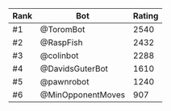 Rank|Bot|Rating
---|---|---
#1|@ToromBot|2540
#2|@RaspFish|2432
#3|@colinbot|2288
#4|@DavidsGuterBot|1610
#5|@pawnrobot|1240
#6|@MinOpponentMoves|907
